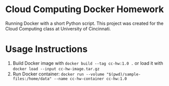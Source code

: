 # Cloud Computing Docker Homework
Running Docker with a short Python script. This project was created for the Cloud Computing class at University of Cincinnati.

# Usage Instructions
1. Build Docker image with `docker build --tag cc-hw:1.0 .` or load it with `docker load --input cc-hw-image.tar.gz`
2. Run Docker container: `docker run --volume "$(pwd)/sample-files:/home/data" --name cc-hw-container cc-hw:1.0`